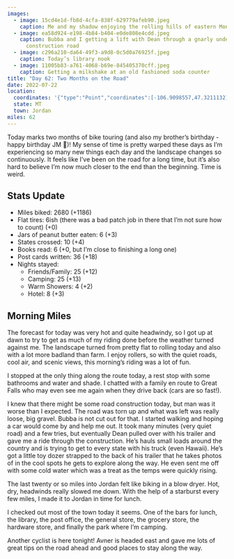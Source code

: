 ```yaml
---
images:
  - image: 15cd4e1d-fb8d-4cfa-838f-629779afeb90.jpeg
    caption: Me and my shadow enjoying the rolling hills of eastern Montana
  - image: ea58d924-e198-4b84-b404-e0de808e4cdd.jpeg
    caption: Bubba and I getting a lift with Dean through a gnarly under
      construction road
  - image: c296a210-da64-49f3-a9d8-0c5d0a76925f.jpeg
    caption: Today’s library nook
  - image: 11005b83-a761-4068-b69e-845405370cff.jpeg
    caption: Getting a milkshake at an old fashioned soda counter
title: "Day 62: Two Months on the Road"
date: 2022-07-22
location:
  coordinates: '{"type":"Point","coordinates":[-106.9098557,47.3211132]}'
  state: MT
  town: Jordan
miles: 62
---
```

Today marks two months of bike touring (and also my brother’s birthday - happy birthday JM 🥳)! My sense of time is pretty warped these days as I’m experiencing so many new things each day and the landscape changes so continuously. It feels like I’ve been on the road for a long time, but it’s also hard to believe I’m now much closer to the end than the beginning. Time is weird.

## Stats Update

- Miles biked: 2680 (+1186)
- Flat tires: 6ish (there was a bad patch job in there that I’m not sure how to count) (+0)
- Jars of peanut butter eaten: 6 (+3)
- States crossed: 10 (+4)
- Books read: 6 (+0, but I’m close to finishing a long one)
- Post cards written: 36 (+18)
- Nights stayed:
  - Friends/Family: 25 (+12)
  - Camping: 25 (+13)
  - Warm Showers: 4 (+2)
  - Hotel: 8 (+3)

## Morning Miles

The forecast for today was very hot and quite headwindy, so I got up at dawn to try to get as much of my riding done before the weather turned against me. The landscape turned from pretty flat to rolling today and also with a lot more badland than farm. I enjoy rollers, so with the quiet roads, cool air, and scenic views, this morning’s riding was a lot of fun. 

I stopped at the only thing along the route today, a rest stop with some bathrooms and water and shade. I chatted with a family en route to Great Falls who may even see me again when they drive back (cars are so fast!). 

I knew that there might be some road construction today, but man was it worse than I expected. The road was torn up and what was left was really loose, big gravel. Bubba is not cut out for that. I started walking and hoping a car would come by and help me out. It took many minutes (very quiet road) and a few tries, but eventually Dean pulled over with his trailer and gave me a ride through the construction. He’s hauls small loads around the country and is trying to get to every state with his truck (even Hawaii). He’s got a little toy dozer strapped to the back of his trailer that he takes photos of in the cool spots he gets to explore along the way. He even sent me off with some cold water which was a treat as the temps were quickly rising. 

The last twenty or so miles into Jordan felt like biking in a blow dryer. Hot, dry, headwinds really slowed me down. With the help of a starburst every few miles, I made it to Jordan in time for lunch. 

I checked out most of the town today it seems. One of the bars for lunch, the library, the post office, the general store, the grocery store, the hardware store, and finally the park where I’m camping. 

Another cyclist is here tonight! Avner is headed east and gave me lots of great tips on the road ahead and good places to stay along the way. 



